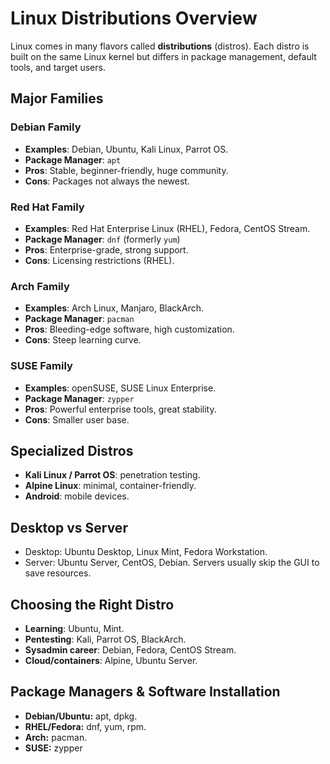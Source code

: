 
# Linux Distributions Overview

Linux comes in many flavors called **distributions** (distros). Each distro is built on 
the same Linux kernel but differs in package management, default tools, 
and target users.

## Major Families

### Debian Family
- **Examples**: Debian, Ubuntu, Kali Linux, Parrot OS.
- **Package Manager**: `apt`
- **Pros**: Stable, beginner-friendly, huge community.
- **Cons**: Packages not always the newest.

### Red Hat Family
- **Examples**: Red Hat Enterprise Linux (RHEL), Fedora, CentOS Stream.
- **Package Manager**: `dnf` (formerly `yum`)
- **Pros**: Enterprise-grade, strong support.
- **Cons**: Licensing restrictions (RHEL).

### Arch Family
- **Examples**: Arch Linux, Manjaro, BlackArch.
- **Package Manager**: `pacman`
- **Pros**: Bleeding-edge software, high customization.
- **Cons**: Steep learning curve.

### SUSE Family
- **Examples**: openSUSE, SUSE Linux Enterprise.
- **Package Manager**: `zypper`
- **Pros**: Powerful enterprise tools, great stability.
- **Cons**: Smaller user base.

## Specialized Distros
- **Kali Linux / Parrot OS**: penetration testing.
- **Alpine Linux**: minimal, container-friendly.
- **Android**: mobile devices.

## Desktop vs Server
- Desktop: Ubuntu Desktop, Linux Mint, Fedora Workstation.
- Server: Ubuntu Server, CentOS, Debian.
Servers usually skip the GUI to save resources.

## Choosing the Right Distro
- **Learning**: Ubuntu, Mint.
- **Pentesting**: Kali, Parrot OS, BlackArch.
- **Sysadmin career**: Debian, Fedora, CentOS Stream.
- **Cloud/containers**: Alpine, Ubuntu Server.

## Package Managers & Software Installation
- **Debian/Ubuntu:** apt, dpkg.
- **RHEL/Fedora:** dnf, yum, rpm.
- **Arch:** pacman.
- **SUSE:** zypper
